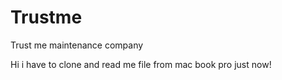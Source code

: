 # Trustme
Trust me maintenance company 

Hi i have to clone and read me file from mac book pro just now!
